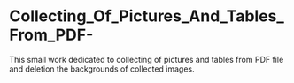 # Collecting_Of_Pictures_And_Tables_From_PDF-
This small work dedicated to collecting of pictures and tables from PDF file and deletion the backgrounds of collected images.
